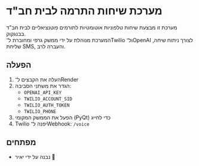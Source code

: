 # מערכת שיחות התרמה לבית חב"ד

מערכת זו מבצעת שיחות טלפוניות אוטומטיות לתורמים פוטנציאליים לבית חב"ד בבנגקוק.  
המערכת מנוהלת על ידי ממשק גרפי ומחוברת ל־Twilio ול־OpenAI לצורך ניתוח שיחה, שליחת SMS, והעברה לרב.

## הפעלה

1. העלה את הקבצים ל־Render
2. הגדר את משתני הסביבה:
   - `OPENAI_API_KEY`
   - `TWILIO_ACCOUNT_SID`
   - `TWILIO_AUTH_TOKEN`
   - `TWILIO_PHONE`
3. הפעל את הממשק המקומי (PyQt) כדי לחייג
4. Twilio יפנה ל־Webhook: `/voice`

## מפתחים
- נבנה על ידי יאיר 🙂
